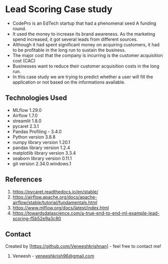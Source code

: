 # Lead Scoring Case study
* CodePro is an EdTech startup that had a phenomenal seed A funding round. 
* It used the money to increase its brand awareness. As the marketing spend increased, it got several leads from different sources. 
* Although it had spent significant money on acquiring customers, it had to be profitable in the long run to sustain the business.
* The major cost that the company is incurring is the customer acquisition cost (CAC) 
* Businesses want to reduce their customer acquisition costs in the long run.
* In this case study we are trying to predict whether a user will fill the application or not based on the informations available.


## Technologies Used
- MLflow 1.29.0
- Airflow 1.7.0
- streamlit 1.8.0
- pycaret 2.3.1
- Pandas Profiling - 3.4.0
- Python version 3.8.8
- numpy library version 1.20.1
- pandas library version 1.2.4
- matplotlib library version 3.3.4
- seaborn library version 0.11.1
- git version 2.34.0.windows.1


## References
1. https://pycaret.readthedocs.io/en/stable/
2. https://airflow.apache.org/docs/apache-airflow/stable/tutorial/fundamentals.html
3. https://www.mlflow.org/docs/latest/index.html
4. https://towardsdatascience.com/a-true-end-to-end-ml-example-lead-scoring-f5b52e9a3c80


## Contact
Created by [https://github.com/Veneeshkrishnan] - feel free to contact me!
1. Veneesh -  veneeshkrish96@gmail.com
